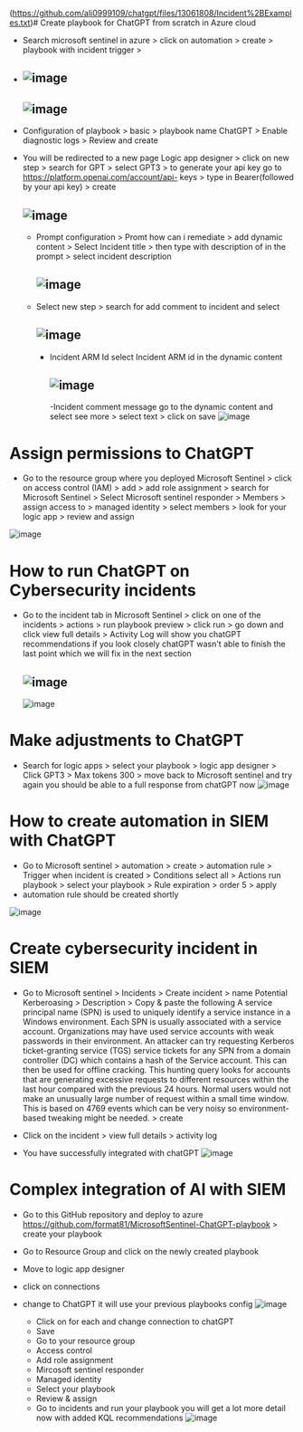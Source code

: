 (https://github.com/ali0999109/chatgpt/files/13061808/Incident%2BExamples.txt)# Create playbook for ChatGPT from scratch in Azure cloud
- Search microsoft sentinel in azure > click on automation > create > playbook with incident trigger >
- 
  ![image](https://github.com/ali0999109/chatgpt/assets/145396907/0b1d4930-752f-49b5-b133-9bea136ce29e)
  -----
  ![image](https://github.com/ali0999109/chatgpt/assets/145396907/89752c92-f00d-4059-be90-4821c193c945)
  ---
 - Configuration of playbook > basic > playbook name ChatGPT > Enable diagnostic logs > Review and create

 - You will be redirected to a new page Logic app designer > click on new step > search for GPT > select GPT3 > to generate your api key go to https://platform.openai.com/account/api- 
   keys > type in Bearer(followed by your api key) > create
   
   ![image](https://github.com/ali0999109/chatgpt/assets/145396907/31c4f79d-d0c4-4189-8b3b-eadc6454e03b)
   ---

   - Prompt configuration > Promt how can i remediate > add dynamic content > Select Incident title > then type with description of in 
     the prompt > select incident description
     
     ![image](https://github.com/ali0999109/chatgpt/assets/145396907/2e90a5b8-1ef6-4ff8-8abb-670cc47d1049)
     ----

   - Select new step > search for add comment to incident and select
     
     ![image](https://github.com/ali0999109/chatgpt/assets/145396907/7a9f5a69-b2d6-492e-8699-572d9177df57)
     --

     - Incident ARM Id select Incident ARM id in the dynamic content
       
       ![image](https://github.com/ali0999109/chatgpt/assets/145396907/f4a504d2-b2ca-4fab-a314-32ea07ae273f)
       ---

       -Incident comment message go to the dynamic content and select see more > select text > click on save
       ![image](https://github.com/ali0999109/chatgpt/assets/145396907/8265a56a-3949-4b2f-ac92-a8d80bd198b1)



     

      


  




# Assign permissions to ChatGPT
 - Go to the resource group where you deployed Microsoft Sentinel > click on access control (IAM) > add > add role assignment > search for Microsoft Sentinel > Select Microsoft sentinel 
  responder > Members > assign access to > managed identity > select members > look for your logic app > review and assign

 ![image](https://github.com/ali0999109/chatgpt/assets/145396907/39d9a563-782d-447c-952e-bb3d1b530379)

 


# How to run ChatGPT on Cybersecurity incidents
- Go to the incident tab in Microsoft Sentinel > click on one of the incidents > actions > run playbook preview > click run > go down and click view full details > Activity Log will 
  show you chatGPT recommendations if you look closely chatGPT wasn't able to finish the last point which we will fix in the next section
  
  ![image](https://github.com/ali0999109/chatgpt/assets/145396907/e4579f05-1960-432e-8b53-def5b75e7a14)
  -------
  ![image](https://github.com/ali0999109/chatgpt/assets/145396907/b7969651-e0f8-477f-af1b-6f318af12790)







# Make adjustments to ChatGPT
- Search for logic apps > select your playbook > logic app designer > Click GPT3 > Max tokens 300 > move back to Microsoft sentinel and try again you should be able to a full response 
 from chatGPT now
 ![image](https://github.com/ali0999109/chatgpt/assets/145396907/9dee8b08-d1e7-4d5d-9b26-5d09a86b32c3)




# How to create automation in SIEM with ChatGPT
- Go to Microsoft sentinel > automation > create > automation rule > Trigger when incident is created > Conditions select all > Actions run playbook > select your playbook > Rule expiration > order 5 > apply
- automation rule should be created shortly
  
![image](https://github.com/ali0999109/chatgpt/assets/145396907/e5022911-499d-45b0-be16-30ab9f152ef1)





# Create cybersecurity incident in SIEM
- Go to Microsoft sentinel > Incidents > Create incident > name Potential Kerberoasing > Description > Copy & paste the following A service principal name (SPN) is used to uniquely identify a service instance in a Windows environment. Each SPN is usually associated with a service account. Organizations may have used service accounts with weak passwords in their environment. An attacker can try requesting Kerberos ticket-granting service (TGS) service tickets for any SPN from a domain controller (DC) which contains a hash of the Service account. This can then be used for offline cracking. This hunting query looks for accounts that are generating excessive requests to different resources within the last hour compared with the previous 24 hours. Normal users would not make an unusually large number of request within a small time window. This is based on 4769 events which can be very noisy so environment-based tweaking might be needed. > create

- Click on the incident > view full details > activity log
- You have successfully integrated with chatGPT
![image](https://github.com/ali0999109/chatgpt/assets/145396907/4944d12e-44cf-481d-8ff4-289128729a22)








# Complex integration of AI with SIEM
- Go to this GitHub repository and deploy to azure https://github.com/format81/MicrosoftSentinel-ChatGPT-playbook > create your playbook
- Go to Resource Group and click on the newly created playbook
- Move to logic app designer
- click on connections
- change to ChatGPT it will use your previous playbooks config
  ![image](https://github.com/ali0999109/chatgpt/assets/145396907/c2953f68-03d9-49df-9a29-f91286e71e5c)
  

  - Click on for each and change connection to chatGPT
  - Save
  - Go to your resource group
  - Access control
  - Add role assignment
  - Mircosoft sentinel responder
  - Managed identity
  - Select your playbook 
  - Review & assign
  - Go to incidents and run your playbook you will get a lot more detail now with added KQL recommendations
    ![image](https://github.com/ali0999109/chatgpt/assets/145396907/4e2071db-cae3-4926-9bbe-ff0f6ce4b039)

    
    
    











